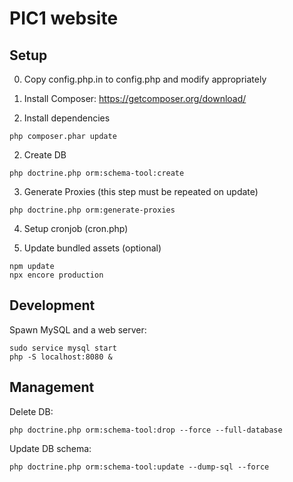 # PIC1 website

## Setup
0) Copy config.php.in to config.php and modify appropriately

1) Install Composer: https://getcomposer.org/download/

2) Install dependencies
```shell
php composer.phar update
```

2) Create DB
```shell
php doctrine.php orm:schema-tool:create
```

3) Generate Proxies (this step must be repeated on update)
```shell
php doctrine.php orm:generate-proxies
```

4) Setup cronjob (cron.php)

5) Update bundled assets (optional)
```shell
npm update
npx encore production
```

## Development
Spawn MySQL and a web server:
```shell
sudo service mysql start
php -S localhost:8080 &
```

## Management
Delete DB:
```shell
php doctrine.php orm:schema-tool:drop --force --full-database
```

Update DB schema:
```shell
php doctrine.php orm:schema-tool:update --dump-sql --force
```
